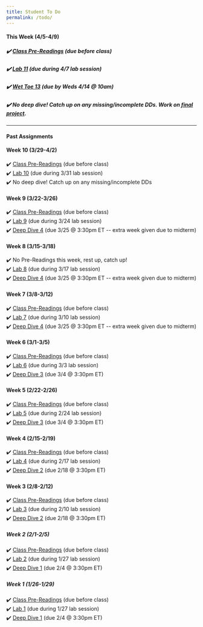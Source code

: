 ```yaml
---
title: Student To Do
permalink: /todo/
---
```

#### This Week (4/5-4/9)
##### ✔️ [Class Pre-Readings](/wk11) (due before class)  
##### ✔️ [Lab 11](/lab11)  (due during 4/7 lab session)
##### ✔️ [Wet Toe 13](/wt13) (due by Weds 4/14 @ 10am)
##### ✔️ No deep dive! Catch up on any missing/incomplete DDs. Work on [final project](/final).


---

#### Past Assignments

#### Week 10 (3/29-4/2)
✔️ [Class Pre-Readings](/wk10) (due before class)  
✔️ [Lab 10](/lab10)  (due during 3/31 lab session)  
✔️ No deep dive! Catch up on any missing/incomplete DDs  

#### Week 9 (3/22-3/26)
✔️ [Class Pre-Readings](/wk9) (due before class)    
✔️ [Lab 9](/lab09)  (due during 3/24 lab session)  
✔️ [Deep Dive 4](/dd4) (due 3/25 @ 3:30pm ET -- extra week given due to midterm)  

#### Week 8 (3/15-3/18)
✔️ No Pre-Readings this week, rest up, catch up!  
✔️ [Lab 8](/lab08)  (due during 3/17 lab session)  
✔️ [Deep Dive 4](/dd4) (due 3/25 @ 3:30pm ET -- extra week given due to midterm)  

#### Week 7 (3/8-3/12)
✔️ [Class Pre-Readings](/wk7) (due before class)  
✔️ [Lab 7](/lab07)  (due during 3/10 lab session)  
✔️ [Deep Dive 4](/dd4) (due 3/25 @ 3:30pm ET -- extra week given due to midterm)     

#### Week 6 (3/1-3/5)
✔️ [Class Pre-Readings](/wk6) (due before class)  
✔️ [Lab 6](/lab06)  (due during 3/3 lab session)  
✔️ [Deep Dive 3](/dd3) (due 3/4 @ 3:30pm ET) 

#### Week 5 (2/22-2/26)
✔️ [Class Pre-Readings](/wk5) (due before class)  
✔️ [Lab 5](/lab05)  (due during 2/24 lab session)  
✔️ [Deep Dive 3](/dd3) (due 3/4 @ 3:30pm ET) 

#### Week 4 (2/15-2/19)
✔️ [Class Pre-Readings](/wk4) (due before class)  
✔️ [Lab 4](/lab04)  (due during 2/17 lab session)  
✔️ [Deep Dive 2](/dd2) (due 2/18 @ 3:30pm ET)  

#### Week 3 (2/8-2/12)
✔️ [Class Pre-Readings](/wk3) (due before class)  
✔️ [Lab 3](/lab03)  (due during 2/10 lab session)  
✔️ [Deep Dive 2](/dd2) (due 2/18 @ 3:30pm ET)  

##### Week 2 (2/1-2/5)
✔️ [Class Pre-Readings](/wk2) (due before class)  
✔️ [Lab 2](/lab02)  (due during 1/27 lab session)  
✔️ [Deep Dive 1](/dd1) (due 2/4 @ 3:30pm ET)  

##### Week 1 (1/26-1/29)
✔️ [Class Pre-Readings](/wk1) (due before class)  
✔️ [Lab 1](/lab01) (due during 1/27 lab session)  
✔️ [Deep Dive 1](/dd1) (due 2/4 @ 3:30pm ET)